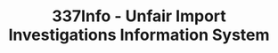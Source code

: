 ---
bigquery: https://console.cloud.google.com/bigquery?p=patents-public-data&d=usitc_investigations&page=dataset&project=sheets-management-319211
citation: US International Trade Commission 337Info Unfair Import Investigations Information
  System
contributors: US International Trade Comission
cost: None
description: US International Trade Commission 337Info Unfair Import Investigations
  Information System contains data on investigations done under Section 337. Section
  337 declares the infringement of certain statutory intellectual property rights
  and other forms of unfair competition in import trade to be unlawful practices.
  Most Section 337 investigations involve allegations of patent or registered trademark
  infringement.
documentation: FAQ and tutorial available on the site
last_edit: 04/13/2022, 07:43:35
location: https://pubapps2.usitc.gov/337external/
maintained_by: US International Trade Comission
schema_fields:
- invUnfairAct
- publication_number
- docketNo
- scheduledStartDateEvidHear
- finalIdOnViolationDue
- actualEndDateEvidHear
- endDateMarkmanHearing
- gcAttorney
- teoReliefGranted
- patentNumber
- markmanHearing
- htsNumbers
- ouiiAttorney
- lastUpdated
- scheduledEndDateEvidHear
- ouiiParticipation
- teoIdIssueDate
- finalIdOnViolationIssue
- respondent
- patentNumbers
- title
- startDateMarkmanHearing
- finalDetViolation
- finalDetNoViolation
- cafcAppeals
- currentActiveALJ
- complainant
- currentStatus
- issueDateOtherNonFinal
- teoIdDueDate
- investigationType
- actualStartDateEvidHear
- dateCreated
- investigationTermDate
- dateOfPublicationFrNotice
- id
- dateComplaintFiled
- investigationNo
- internalRemand
- aljAssigned
- teoProceedingInvolved
- trademarkNumbers
- targetDate
- copyrightNumbers
shortname: unfair_import_investigations
tags:
- import
- legal
- trade
timeframe: 2008-2021 (prior to 2008 downloadable as a JSON file)
title: 337Info - Unfair Import Investigations Information System
uuid: 2721f5ec-e599-4890-9265-9706719fc71e
---